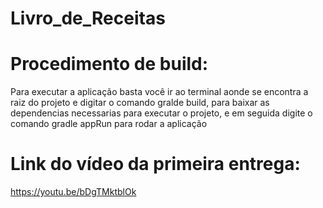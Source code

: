# Livro_de_Receitas

# Procedimento de build:
Para executar a aplicação basta você ir ao terminal aonde se encontra a raiz do projeto e digitar o comando gralde build, para baixar as dependencias necessarias para executar o projeto, e em seguida digite o comando gradle appRun para rodar a aplicação

# Link do vídeo da primeira entrega:
https://youtu.be/bDgTMktblOk
